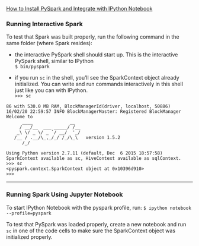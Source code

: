 


[How to Install PySpark and Integrate with IPython Notebook](https://www.dataquest.io/blog/installing-pyspark/)  

### Running Interactive Spark

To test that Spark was built properly, run the following command in the same folder (where Spark resides):

* the interactive PySpark shell should start up. This is the interactive PySpark shell, similar to IPython  
`$ bin/pyspark`  

* if you run `sc` in the shell, you’ll see the SparkContext object already initialized. You can write and run commands interactively in this shell just like you can with IPython.  
`>>> sc` 

```
86 with 530.0 MB RAM, BlockManagerId(driver, localhost, 50886)
16/02/20 22:59:57 INFO BlockManagerMaster: Registered BlockManager
Welcome to
      ____              __
     / __/__  ___ _____/ /__
    _\ \/ _ \/ _ `/ __/  '_/
   /__ / .__/\_,_/_/ /_/\_\   version 1.5.2
      /_/

Using Python version 2.7.11 (default, Dec  6 2015 18:57:58)
SparkContext available as sc, HiveContext available as sqlContext.
>>> sc
<pyspark.context.SparkContext object at 0x10396d910>
>>> 
```

---

### Running Spark Using Jupyter Notebook

To start IPython Notebook with the pyspark profile, run:
`$ ipython notebook --profile=pyspark`  

To test that PySpark was loaded properly, create a new notebook and run `sc` in one of the code cells to make sure the SparkContext object was initialized properly.


